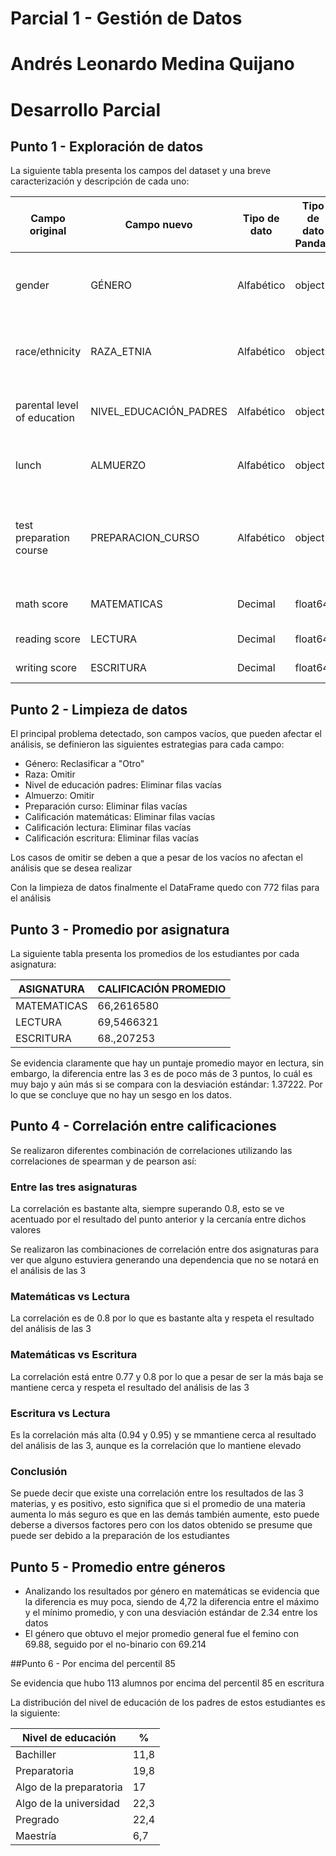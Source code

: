 # Parcial 1 - Gestión de Datos
# Andrés Leonardo Medina Quijano
 
# Desarrollo Parcial
## Punto 1 - Exploración de datos

La siguiente tabla presenta los campos del dataset y una breve caracterización y descripción de cada uno:

| Campo original              | Campo nuevo              | Tipo de dato | Tipo de dato Pandas | Descripción                                                                 | Valores nulos |
| --------------------------- | ------------------------ | ------------ | ------------------- | --------------------------------------------------------------------------- | ------------- |
| gender                      | GÉNERO                   | Alfabético   | object              | Género del estudiante (No binario, masculino o femenino)                    | SI            |
| race/ethnicity              | RAZA\_ETNIA              | Alfabético   | object              | Raza del estudiante (Grupos identificados por letras)                       | SI            |
| parental level of education | NIVEL\_EDUCACIÓN\_PADRES | Alfabético   | object              | Nivel de educación de los padres                                            | SI            |
| lunch                       | ALMUERZO                 | Alfabético   | object              | Tipo de almuerzo que tiene el estudiante                                    | SI            |
| test preparation course     | PREPARACION\_CURSO       | Alfabético   | object              | Identifica si el estudiante realizó una prueba de preparación para el curso | SI            |
| math score                  | MATEMATICAS              | Decimal      | float64             | Calificación de matemáticas                                                 | SI            |
| reading score               | LECTURA                  | Decimal      | float64             | Calificación de lectura                                                     | SI            |
| writing score               | ESCRITURA                | Decimal      | float64             | Calificación de escritura                                                   | SI            |

## Punto 2 - Limpieza de datos

El principal problema detectado, son campos vacíos, que pueden afectar el análisis, se definieron las siguientes estrategias para cada campo:
- Género: Reclasificar a "Otro"
- Raza: Omitir
- Nivel de educación padres: Eliminar filas vacías
- Almuerzo: Omitir
- Preparación curso: Eliminar filas vacías
- Calificación matemáticas: Eliminar filas vacías
- Calificación lectura: Eliminar filas vacías
- Calificación escritura: Eliminar filas vacías

Los casos de omitir se deben a que a pesar de los vacíos no afectan el análisis que se desea realizar

Con la limpieza de datos finalmente el DataFrame quedo con 772 filas para el análisis

## Punto 3 - Promedio por asignatura

La siguiente tabla presenta los promedios de los estudiantes por cada asignatura:

| ASIGNATURA  | CALIFICACIÓN PROMEDIO |
| ----------- | --------------------- |
| MATEMATICAS | 66,2616580            |
| LECTURA     | 69,5466321            |
| ESCRITURA   | 68.,207253            |

Se evidencia claramente que hay un puntaje promedio mayor en lectura, sin embargo, la diferencia entre las 3 es de poco más de 3 puntos, lo cuál es muy bajo y aún más si se compara con la desviación estándar: 1.37222. Por lo que se concluye que no hay un sesgo en los datos.

## Punto 4 - Correlación entre calificaciones

Se realizaron diferentes combinación de correlaciones utilizando las correlaciones de spearman y de pearson así:
### Entre las tres asignaturas

La correlación es bastante alta, siempre superando 0.8, esto se ve acentuado por el resultado del punto anterior y la cercanía entre dichos valores

Se realizaron las combinaciones de correlación entre dos asignaturas para ver que alguno estuviera generando una dependencia que no se notará en el análisis de las 3

### Matemáticas vs Lectura

La correlación es de 0.8 por lo que es bastante alta y respeta el resultado del análisis de las 3

### Matemáticas vs Escritura

La correlación está entre 0.77 y 0.8 por lo que a pesar de ser la más baja se mantiene cerca y respeta el resultado del análisis de las 3

### Escritura vs Lectura

Es la correlación más alta (0.94 y 0.95) y se mmantiene cerca al resultado del análisis de las 3, aunque es la correlación que lo mantiene elevado

### Conclusión

Se puede decir que existe una correlación entre los resultados de las 3 materias, y es positivo, esto significa que si el promedio de una materia aumenta lo más seguro es que en las demás también aumente, esto puede deberse a diversos factores pero con los datos obtenido se presume que puede ser debido a la preparación de los estudiantes

## Punto 5 - Promedio entre géneros

- Analizando los resultados por género en matemáticas se evidencia que la diferencia es muy poca, siendo de 4,72 la diferencia entre el máximo y el mínimo promedio, y con una desviación estándar de 2.34 entre los datos
- El género que obtuvo el mejor promedio general fue el femino con 69.88, seguido por el no-binario con 69.214

##Punto 6 - Por encima del percentil 85

Se evidencia que hubo 113 alumnos por encima del percentil 85 en escritura

La distribución del nivel de educación de los padres de estos estudiantes es la siguiente:

| Nivel de educación      |  %   |
| ----------------------- | ---- |
| Bachiller               | 11,8 |
| Preparatoria            | 19,8 |
| Algo de la preparatoria | 17   |
| Algo de la universidad  | 22,3 |
| Pregrado                | 22,4 |
| Maestría                | 6,7  |